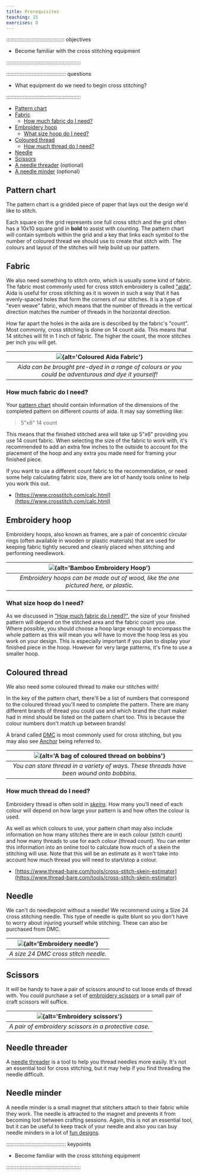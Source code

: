 ```yaml
---
title: Prerequisites
teaching: 15
exercises: 0
---
```


::::::::::::::::::::::::::::::::::::::: objectives

- Become familiar with the cross stitching equipment

::::::::::::::::::::::::::::::::::::::::::::::::::

:::::::::::::::::::::::::::::::::::::::: questions

- What equipment do we need to begin cross stitching?

::::::::::::::::::::::::::::::::::::::::::::::::::

- [Pattern chart](#pattern-chart)
- [Fabric](#fabric)
  - [How much fabric do I need?](#how-much-fabric-do-i-need)
- [Embroidery hoop](#embroidery-hoop)
  - [What size hoop do I need?](#what-size-hoop-do-i-need)
- [Coloured thread](#coloured-thread)
  - [How much thread do I need?](#how-much-thread-do-i-need)
- [Needle](#needle)
- [Scissors](#scissors)
- [A needle threader](#needle-threader) (optional)
- [A needle minder](#needle-minder) (optional)

## Pattern chart

The pattern chart is a gridded piece of paper that lays out the design we'd like to stitch.

Each square on the grid represents one full cross stitch and the grid often has a 10x10 square grid in **bold** to assist with counting.
The pattern chart will contain symbols within the grid and a key that links each symbol to the number of coloured thread we should use to create that stitch with.
The colours and layout of the stitches will help build up our pattern.

## Fabric

We also need something to stitch onto, which is usually some kind of fabric.
The fabric most commonly used for cross stitch embroidery is called ["aida"](https://en.wikipedia.org/wiki/Aida_cloth).
Aida is useful for cross stitching as it is woven in such a way that it has evenly-spaced holes that form the corners of our stitches.
It is a type of "even weave" fabric, which means that the number of threads in the vertical direction matches the number of threads in the horizontal direction.

How far apart the holes in the aida are is described by the fabric's "count".
Most commonly, cross stitching is done on 14 count aida.
This means that 14 stitches will fit in 1 inch of fabric.
The higher the count, the more stitches per inch you will get.

| ![](fig/episodes/01-prerequisites/fabric.jpg){alt='Coloured Aida Fabric'}                | 
| :-----------------------------------------: |
| *Aida can be brought pre-dyed in a range of colours or you could be adventurous and dye it yourself!*                                            | 

### How much fabric do I need?

Your [pattern chart](#pattern-chart) should contain information of the dimensions of the completed pattern on different counts of aida.
It may say something like:

> 5"x6" 14 count

This means that the finished stitched area will take up 5"x6" providing you use 14 count fabric.
When selecting the size of the fabric to work with, it's recommended to add an extra few inches to the outside to account for the placement of the hoop and any extra you made need for framing your finished piece.

If you want to use a different count fabric to the recommendation, or need some help calculating fabric size, there are lot of handy tools online to help you work this out.

- [https://www.crosstitch.com/calc.html](https://www.crosstitch.com/calc.html)

## Embroidery hoop

Embroidery hoops, also known as frames, are a pair of concentric circular rings (often available in wooden or plastic materials) that are used for keeping fabric tightly secured and cleanly placed when stitching and performing needlework.

| ![](fig/episodes/01-prerequisites/hoop.png){alt='Bamboo Embroidery Hoop'}              | 
| :-----------------------------------------: |
| *Embroidery hoops can be made out of wood, like the one pictured here, or plastic.*                                            | 

### What size hoop do I need?

As we discussed in ["How much fabric do I need?"](#how-much-fabric-do-i-need), the size of your finished pattern will depend on the stitched area and the fabric count you use.
Where possible, you should choose a hoop large enough to encompass the whole pattern as this will mean you will have to move the hoop less as you work on your design.
This is especially important if you plan to display your finished piece in the hoop.
However for very large patterns, it's fine to use a smaller hoop.

## Coloured thread

We also need some coloured thread to make our stitches with!

In the key of the pattern chart, there'll be a list of numbers that correspond to the coloured thread you'll need to complete the pattern.
There are many different brands of thread you could use and which brand the chart maker had in mind should be listed on the pattern chart too.
This is because the colour numbers don't match up between brands!

A brand called [DMC](https://www.dmc.com/) is most commonly used for cross stitching, but you may also see [Anchor](https://anchorcrafts.com/) being referred to.

| ![](fig/episodes/01-prerequisites/thread.png){alt='A bag of coloured thread on bobbins'} | 
| :-----------------------------------------: |
| *You can store thread in a variety of ways. These threads have been wound onto bobbins.*                                            | 

### How much thread do I need?

Embroidery thread is often sold in [*skeins*](https://www.merriam-webster.com/dictionary/skein).
How many you'll need of each colour will depend on how large your pattern is and how often the colour is used.

As well as which colours to use, your pattern chart may also include information on how many stitches there are in each colour (stitch count) and how many threads to use for each colour (thread count).
You can enter this information into an online tool to calculate how much of a skein the stitching will use.
Note that this will be an estimate as it won't take into account how much thread you will need to start/stop a colour.

- [https://www.thread-bare.com/tools/cross-stitch-skein-estimator](https://www.thread-bare.com/tools/cross-stitch-skein-estimator)

## Needle

We can't do needlepoint without a needle!
We recommend using a Size 24 cross stitching needle.
This type of needle is quite blunt so you don't have to worry about injuring yourself while stitching.
These can also be purchased from DMC.

| ![](fig/episodes/01-prerequisites/needle.png){alt='Embroidery needle'}                   | 
| :-----------------------------------------: |
| *A size 24 DMC cross stitch needle.*                                            | 

## Scissors

It will be handy to have a pair of scissors around to cut loose ends of thread with.
You could purchase a set of [embroidery scissors](https://www.sewessential.co.uk/sewing-tools-and-gadgets/sewing-tools/scissors/embroidery-scissors) or a small pair of craft scissors will suffice.

| ![](fig/episodes/01-prerequisites/scissors.png){alt='Embroidery scissors'}                 | 
| :-----------------------------------------: |
| *A pair of embroidery scissors in a protective case.*                                            | 

## Needle threader

A [needle threader](https://www.amazon.co.uk/DMC-6112-Aluminum-Needle-Threader/dp/B000YZALOG) is a tool to help you thread needles more easily.
It's not an essential tool for cross stitching, but it may help if you find threading the needle difficult.

## Needle minder

A needle minder is a small magnet that stitchers attach to their fabric while they work.
The needle is attracted to the magnet and prevents it from becoming lost between crafting sessions.
Again, this is not an essential tool, but it can be useful to keep track of your needle and also you can buy needle minders in a lot of [fun designs](https://www.etsy.com/uk/search?q=needle%20minder&ref=auto-1&as_prefix=needle).

:::::::::::::::::::::::::::::::::::::::: keypoints

- Become familiar with the cross stitching equipment

::::::::::::::::::::::::::::::::::::::::::::::::::


